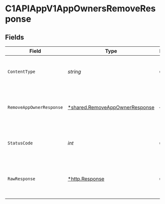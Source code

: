 # C1APIAppV1AppOwnersRemoveResponse


## Fields

| Field                                                                                  | Type                                                                                   | Required                                                                               | Description                                                                            |
| -------------------------------------------------------------------------------------- | -------------------------------------------------------------------------------------- | -------------------------------------------------------------------------------------- | -------------------------------------------------------------------------------------- |
| `ContentType`                                                                          | *string*                                                                               | :heavy_check_mark:                                                                     | HTTP response content type for this operation                                          |
| `RemoveAppOwnerResponse`                                                               | [*shared.RemoveAppOwnerResponse](../../../pkg/models/shared/removeappownerresponse.md) | :heavy_minus_sign:                                                                     | Empty response with a status code indicating success.                                  |
| `StatusCode`                                                                           | *int*                                                                                  | :heavy_check_mark:                                                                     | HTTP response status code for this operation                                           |
| `RawResponse`                                                                          | [*http.Response](https://pkg.go.dev/net/http#Response)                                 | :heavy_check_mark:                                                                     | Raw HTTP response; suitable for custom response parsing                                |